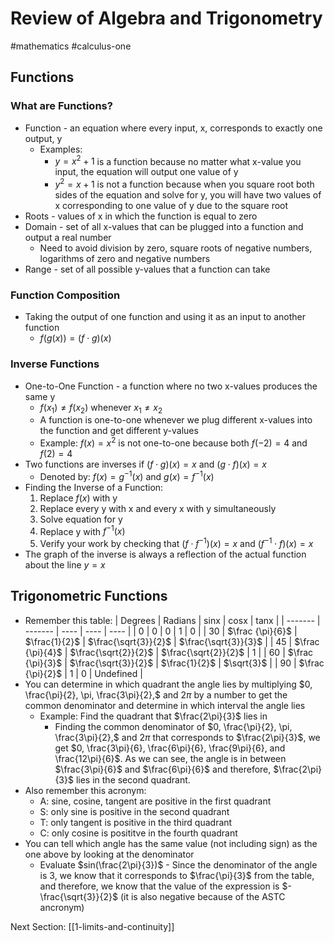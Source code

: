 # Review of Algebra and Trigonometry
#mathematics #calculus-one

## Functions
### What are Functions?
 - Function - an equation where every input, x, corresponds to exactly one output, y
	 - Examples:
		 - $y = x^{2} + 1$ is a function because no matter what x-value you input, the equation will output one value of y
		 - $y^{2} = x + 1$ is not a function because when you square root both sides of the equation and solve for y, you will have two values of x corresponding to one value of y due to the square root
 - Roots - values of x in which the function is equal to zero
 - Domain - set of all x-values that can be plugged into a function and output a real number
	 - Need to avoid division by zero, square roots of negative numbers, logarithms of zero and negative numbers
 - Range - set of all possible y-values that a function can take
### Function Composition
 - Taking the output of one function and using it as an input to another function
	 - $f(g(x)) = (f \cdot g)(x)$
### Inverse Functions
 - One-to-One Function - a function where no two x-values produces the same y
	 - $f(x_{1}) \neq f(x_{2})$ whenever $x_{1} \neq x_{2}$
	 - A function is one-to-one whenever we plug different x-values into the function and get different y-values
	 - Example: $f(x) = x^2$ is not one-to-one because both $f(-2) = 4$ and $f(2) = 4$
 - Two functions are inverses if $(f \cdot g)(x) = x$ and $(g \cdot f)(x) = x$
	 - Denoted by: $f(x) = g^{-1}(x)$ and $g(x) = f^{-1}(x)$
 - Finding the Inverse of a Function:
	 1. Replace $f(x)$ with y
	 2. Replace every y with x and every x with y simultaneously
	 3. Solve equation for y
	 4. Replace y with $f^{-1}(x)$
	 5. Verify your work by checking that $(f \cdot f^{-1})(x) = x$ and $(f^{-1} \cdot f)(x) = x$
 - The graph of the inverse is always a reflection of the actual function about the line $y = x$

## Trigonometric Functions
 - Remember this table:
| Degrees | Radians | sinx | cosx | tanx |
| ------- | ------- | ---- | ---- | ---- |
| 0  | 0 | 0 | 1 | 0 |
| 30 | $\frac {\pi}{6}$ | $\frac{1}{2}$  | $\frac{\sqrt{3}}{2}$ | $\frac{\sqrt{3}}{3}$ |
| 45 | $\frac {\pi}{4}$ | $\frac{\sqrt{2}}{2}$ | $\frac{\sqrt{2}}{2}$ | 1 |
| 60 | $\frac {\pi}{3}$ | $\frac{\sqrt{3}}{2}$ | $\frac{1}{2}$ | $\sqrt{3}$ |
| 90 | $\frac {\pi}{2}$ | 1 | 0 | Undefined |
 - You can determine in which quadrant the angle lies by multiplying $0, \frac{\pi}{2}, \pi, \frac{3\pi}{2},$ and $2\pi$ by a number to get the common denominator and determine in which interval the angle lies
	 - Example: Find the quadrant that $\frac{2\pi}{3}$ lies in
		 - Finding the common denominator of $0, \frac{\pi}{2}, \pi, \frac{3\pi}{2},$ and $2\pi$ that corresponds to $\frac{2\pi}{3}$, we get $0, \frac{3\pi}{6}, \frac{6\pi}{6}, \frac{9\pi}{6}, and \frac{12\pi}{6}$. As we can see, the angle is in between $\frac{3\pi}{6}$ and $\frac{6\pi}{6}$ and therefore, $\frac{2\pi}{3}$ lies in the second quadrant.
 - Also remember this acronym:
	 - A: sine, cosine, tangent are positive in the first quadrant
	 - S: only sine is positive in the second quadrant
	 - T: only tangent is positive in the third quadrant
	 - C: only cosine is posititve in the fourth quadrant
 - You can tell which angle has the same value (not including sign) as the one above by looking at the denominator
	 - Evaluate $sin(\frac{2\pi}{3})$ - Since the denominator of the angle is 3, we know that it corresponds to $\frac{\pi}{3}$ from the table, and therefore, we know that the value of the expression is $-\frac{\sqrt{3}}{2}$ (it is also negative because of the ASTC ancronym)

Next Section: [[1-limits-and-continuity]]